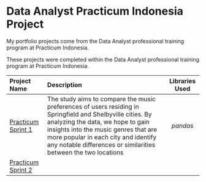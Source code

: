 # Data Analyst Practicum Indonesia Project
My portfolio projects come from the Data Analyst professional training program at Practicum Indonesia.

These projects were completed within the Data Analyst professional training program at Practicum Indonesia.

| Project Name          | Description            | Libraries Used              |
| :-------------------- | :--------------------- |:---------------------------:|
| [Practicum Sprint 1](https://github.com/Anwar12234/Practicum-Indonesia/tree/main/Practicum%20Sprint%201) | The study aims to compare the music preferences of users residing in Springfield and Shelbyville cities. By analyzing the data, we hope to gain insights into the music genres that are more popular in each city and identify any notable differences or similarities between the two locations | *pandas* |
| [Practicum Sprint 2]() | | | *Pandas* |

